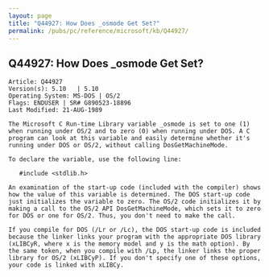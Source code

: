 ```yaml
---
layout: page
title: "Q44927: How Does _osmode Get Set?"
permalink: /pubs/pc/reference/microsoft/kb/Q44927/
---
```


## Q44927: How Does _osmode Get Set?

	Article: Q44927
	Version(s): 5.10   | 5.10
	Operating System: MS-DOS | OS/2
	Flags: ENDUSER | SR# G890523-18896
	Last Modified: 21-AUG-1989
	
	The Microsoft C Run-time Library variable _osmode is set to one (1)
	when running under OS/2 and to zero (0) when running under DOS. A C
	program can look at this variable and easily determine whether it's
	running under DOS or OS/2, without calling DosGetMachineMode.
	
	To declare the variable, use the following line:
	
	   #include <stdlib.h>
	
	An examination of the start-up code (included with the compiler) shows
	how the value of this variable is determined. The DOS start-up code
	just initializes the variable to zero. The OS/2 code initializes it by
	making a call to the OS/2 API DosGetMachineMode, which sets it to zero
	for DOS or one for OS/2. Thus, you don't need to make the call.
	
	If you compile for DOS (/Lr or /Lc), the DOS start-up code is included
	because the linker links your program with the appropriate DOS library
	(xLIBCyR, where x is the memory model and y is the math option). By
	the same token, when you compile with /Lp, the linker links the proper
	library for OS/2 (xLIBCyP). If you don't specify one of these options,
	your code is linked with xLIBCy.

